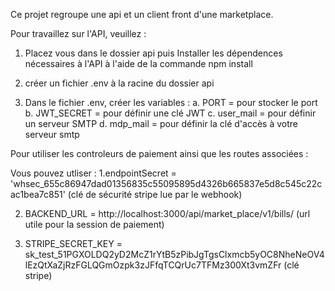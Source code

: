 Ce projet regroupe une api et un client front d'une marketplace.

Pour travaillez sur l'API, veuillez  : 

1. Placez vous dans le dossier api puis Installer les dépendences nécessaires à l'API à l'aide de la commande npm install
2. créer un fichier .env à la racine du dossier api
   
4. Dans le fichier .env, créer les variables :
a. PORT = pour stocker le port
b. JWT_SECRET = pour définir une clé JWT
c. user_mail = pour définir un serveur SMTP
d. mdp_mail = pour définir la clé d'accès à votre serveur smtp

Pour utiliser les controleurs de paiement ainsi que les routes associées : 

Vous pouvez utliser : 
1.endpointSecret = 'whsec_655c86947dad01356835c55095895d4326b665837e5d8c545c22cac1bea7c851' (clé de sécurité stripe lue par le webhook)

2. BACKEND_URL = http://localhost:3000/api/market_place/v1/bills/ (url utile pour la session de paiement)
   
4. STRIPE_SECRET_KEY = sk_test_51PGXOLDQ2yD2McZ1rYtB5zPibJgTgsClxmcb5yOC8NheNeOV4lEzQtXaZjRzFGLQGmOzpk3zJFfqTCQrUc7TFMz300Xt3vmZFr (clé stripe)

